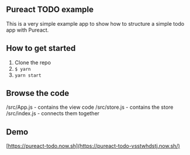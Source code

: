 ## Pureact TODO example

This is a very simple example app to show how to structure a simple todo app with Pureact.

## How to get started

1. Clone the repo
2. `$ yarn`
3. `yarn start`

## Browse the code

/src/App.js - contains the view code
/src/store.js - contains the store
/src/index.js - connects them together


## Demo

[https://pureact-todo.now.sh](https://pureact-todo-vsstwhdstj.now.sh/)
